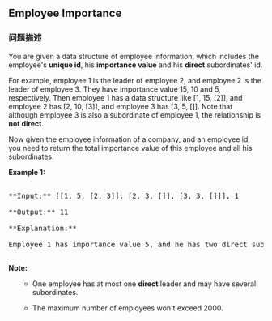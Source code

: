 ## Employee Importance  
### 问题描述
You are given a data structure of employee information, which includes the employee's **unique id**, his **importance value** and his **direct** subordinates' id. 

For example, employee 1 is the leader of employee 2, and employee 2 is the leader of employee 3. They have importance value 15, 10 and 5, respectively. Then employee 1 has a data structure like [1, 15, [2]], and employee 2 has [2, 10, [3]], and employee 3 has [3, 5, []]. Note that although employee 3 is also a subordinate of employee 1, the relationship is **not direct**.

Now given the employee information of a company, and an employee id, you need to return the total importance value of this employee and all his subordinates.

**Example 1:**<br/>
<pre>
**Input:** [[1, 5, [2, 3]], [2, 3, []], [3, 3, []]], 1
**Output:** 11
**Explanation:**
Employee 1 has importance value 5, and he has two direct subordinates: employee 2 and employee 3. They both have importance value 3. So the total importance value of employee 1 is 5 + 3 + 3 = 11.
</pre>


**Note:**<br>
<ol>
- One employee has at most one **direct** leader and may have several subordinates.
- The maximum number of employees won't exceed 2000.
</ol>

